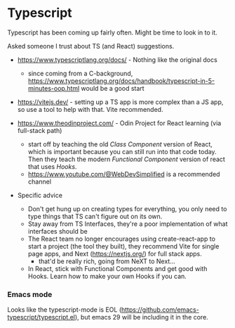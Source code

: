 # Typescript

Typescript has been coming up fairly often.  Might be time to look in to it.

Asked someone I trust about TS (and React) suggestions.


* https://www.typescriptlang.org/docs/ - Nothing like the original docs
  - since coming from a C-background, https://www.typescriptlang.org/docs/handbook/typescript-in-5-minutes-oop.html would be a good start
* https://vitejs.dev/ - setting up a TS app is more complex than a JS
  app, so use a tool to help with that. Vite recommended.

* https://www.theodinproject.com/ - Odin Project for React learning (via full-stack path)
  - start off by teaching the old _Class Component_ version of React,
    which is important because you can still run into that code
    today. Then they teach the modern _Functional Component_ version of
    react that uses _Hooks_.
  - https://www.youtube.com/@WebDevSimplified is a recommended channel

* Specific advice
  - Don't get hung up on creating types for everything, you only need
    to type things that TS can't figure out on its own.
  - Stay away from TS Interfaces, they're a poor implementation of
    what interfaces should be
  - The React team no longer encourages using create-react-app to
    start a project (the tool they built), they recommend Vite for
    single page apps, and Next (https://nextjs.org/) for full stack
    apps.
    * that'd be really rich, going from NeXT to Next...
  - In React, stick with Functional Components and get good with
    Hooks. Learn how to make your own Hooks if you can.


### Emacs mode

Looks like the typescript-mode is EOL (https://github.com/emacs-typescript/typescript.el), but emacs 29 will be including it in the core.


